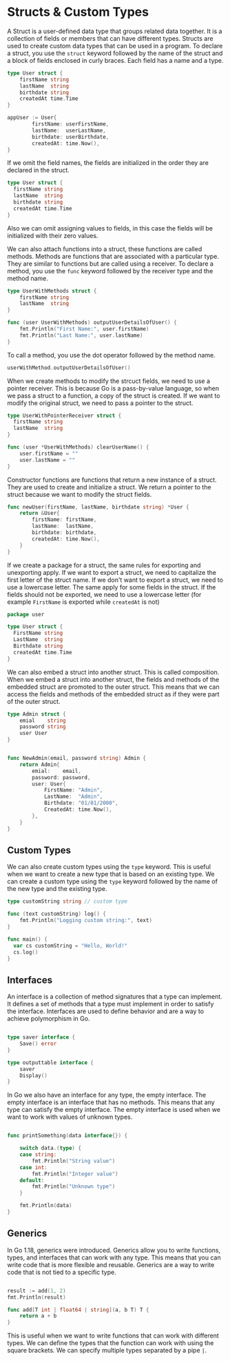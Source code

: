 # Structs & Custom Types

A Struct is a user-defined data type that groups related data together. It is a collection of fields or members that can have different types. Structs are used to create custom data types that can be used in a program.
To declare a struct, you use the `struct` keyword followed by the name of the struct and a block of fields enclosed in curly braces. Each field has a name and a type.

```go
type User struct {
	firstName string
	lastName  string
	birthdate string
	createdAt time.Time
}

appUser := User{
		firstName: userFirstName,
		lastName:  userLastName,
		birthdate: userBirthdate,
		createdAt: time.Now(),
}
```

If we omit the field names, the fields are initialized in the order they are declared in the struct.

```go
type User struct {
  firstName string
  lastName  string
  birthdate string
  createdAt time.Time
}
```

Also we can omit assigning values to fields, in this case the fields will be initialized with their zero values.

We can also attach functions into a struct, these functions are called methods. Methods are functions that are associated with a particular type. They are similar to functions but are called using a receiver. To declare a method, you use the `func` keyword followed by the receiver type and the method name.

```go
type UserWithMethods struct {
	firstName string
	lastName  string
}

func (user UserWithMethods) outputUserDetailsOfUser() {
	fmt.Println("First Name:", user.firstName)
	fmt.Println("Last Name:", user.lastName)
}
```

To call a method, you use the dot operator followed by the method name.

```go
userWithMethod.outputUserDetailsOfUser()
```

When we create methods to modify the strcuct fields, we need to use a pointer receiver. This is because Go is a pass-by-value language, so when we pass a struct to a function, a copy of the struct is created. If we want to modify the original struct, we need to pass a pointer to the struct.

```go
type UserWithPointerReceiver struct {
  firstName string
  lastName  string
}

func (user *UserWithMethods) clearUserName() {
	user.firstName = ""
	user.lastName = ""
}
```

Constructor functions are functions that return a new instance of a struct. They are used to create and initialize a struct. We return a pointer to the struct because we want to modify the struct fields.

```go
func newUser(firstName, lastName, birthdate string) *User {
	return &User{
		firstName: firstName,
		lastName:  lastName,
		birthdate: birthdate,
		createdAt: time.Now(),
	}
}
```

If we create a package for a struct, the same rules for exporting and unexporting apply. If we want to export a struct, we need to capitalize the first letter of the struct name. If we don't want to export a struct, we need to use a lowercase letter. The same apply for some fields in the struct. If the fields should not be exported, we need to use a lowercase letter (for example `FirstName` is exported while `createdAt` is not)

```go
package user

type User struct {
  FirstName string
  LastName  string
  Birthdate string
  createdAt time.Time
}
```

We can also embed a struct into another struct. This is called composition. When we embed a struct into another struct, the fields and methods of the embedded struct are promoted to the outer struct. This means that we can access the fields and methods of the embedded struct as if they were part of the outer struct.

```go
type Admin struct {
	emial    string
	password string
	user User
}


func NewAdmin(email, password string) Admin {
	return Admin{
		emial:    email,
		password: password,
		user: User{
			FirstName: "Admin",
			LastName:  "Admin",
			Birthdate: "01/01/2000",
			CreatedAt: time.Now(),
		},
	}
}
```

## Custom Types

We can also create custom types using the `type` keyword. This is useful when we want to create a new type that is based on an existing type. We can create a custom type using the `type` keyword followed by the name of the new type and the existing type.

```go
type customString string // custom type

func (text customString) log() {
	fmt.Println("Logging custom string:", text)
}

func main() {
  var cs customString = "Hello, World!"
  cs.log()
}
```

## Interfaces

An interface is a collection of method signatures that a type can implement. It defines a set of methods that a type must implement in order to satisfy the interface. Interfaces are used to define behavior and are a way to achieve polymorphism in Go.

```go

type saver interface {
	Save() error
}

type outputtable interface {
	saver
	Display()
}
```

In Go we also have an interface for any type, the empty interface. The empty interface is an interface that has no methods. This means that any type can satisfy the empty interface. The empty interface is used when we want to work with values of unknown types.

```go

func printSomething(data interface{}) {

	switch data.(type) {
	case string:
		fmt.Println("String value")
	case int:
		fmt.Println("Integer value")
	default:
		fmt.Println("Unknown type")
	}

	fmt.Println(data)
}
```

## Generics

In Go 1.18, generics were introduced. Generics allow you to write functions, types, and interfaces that can work with any type. This means that you can write code that is more flexible and reusable. Generics are a way to write code that is not tied to a specific type.

```go

result := add(1, 2)
fmt.Println(result)

func add[T int | float64 | string](a, b T) T {
	return a + b
}
```

This is useful when we want to write functions that can work with different types. We can define the types that the function can work with using the square brackets. We can specify multiple types separated by a pipe `|`.
